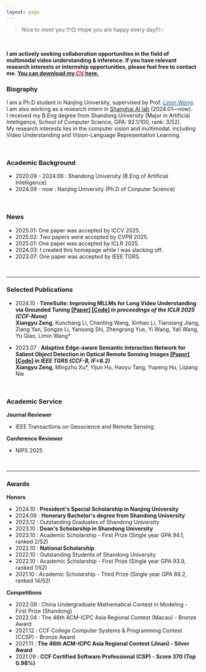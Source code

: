 ```yaml
---
layout: page
---
```


> Nice to meet you !!!😊 Hope you are happy every day!!!💥

<br> 

**I am actively seeking collaboration opportunities in the field of multimodal video understanding & inference. If you have relevant research interests or internship opportunities, please feel free to contact me. [You can download my <span style="color:red">CV</span> here.](https://github.com/LanXingXuan/LanXingXuan.github.io/blob/main/CV/CV_Xiangyu_Zeng.pdf)**


### Biography

I am a Ph.D student in Nanjing University, supervised by Prof. [*<font color="#006ab1">Limin Wang</font>*](https://wanglimin.github.io/). 
<br>
I am also working as a research intern in [Shanghai AI lab](https://www.shlab.org.cn/) (2024.01—now).
<br>
I received my B.Eng degree from Shandong University (Major in Artificial Intelligence, School of Computer Science, GPA: 92.1/100, rank: 3/52). 
<br>
My research interests lies in the computer vision and multimodal, including Video Understanding and Vision-Language Representation Learning.

<br>

### Academic Background

- 2020.09 - 2024.06 : Shandong University (B.Eng of Artificial Intelligence)
- 2024.09 - now : Nanjing University (Ph.D of Conputer Science)

<br>

### News

- 2025.01: One paper was accepted by ICCV 2025.
- 2025.02: Two papers were accepted by CVPR 2025.
- 2025.01: One paper was accepted by ICLR 2025.
- 2024.03: I created this homepage while I was slacking off.
- 2023.07: One paper was accepted by IEEE TGRS.

<br>

---

### Selected Publications

- 2024.10 : **TimeSuite: Improving MLLMs for Long Video Understanding via Grounded Tuning [[Paper]](https://arxiv.org/abs/2410.19702) [[Code]](https://github.com/OpenGVLab/TimeSuite) *in proceedings of the ICLR 2025 (CCF-None)*** <br>
**Xiangyu Zeng**, Kunchang Li, Chenting Wang, Xinhao Li, Tianxiang Jiang, Ziang Yan, Songze Li, Yansong Shi, Zhengrong Yue, Yi Wang, Yali Wang, Yu Qiao, Limin Wang*

- 2023.07 : **Adaptive Edge-aware Semantic Interaction Network for Salient Object Detection in Optical Remote Sensing Images [[Paper]](https://ieeexplore.ieee.org/abstract/document/10198281/) [[Code]](https://github.com/xumingzhu989/AESINet-TGRS) *in IEEE TGRS (CCF-B, IF=8.2)*** <br>
**Xiangyu Zeng**, Mingzhu Xu*, Yijun Hu, Haoyu Tang, Yupeng Hu, Liqiang Nie

<br>

### Academic Service

 **Journal Reviewer**
- IEEE Transactions on Geoscience and Remote Sensing

 **Conference Reviewer**
- NIPS 2025

<br>

---

### Awards 

 **Honors**
- 2024.10 : **President's Special Scholarship in Nanjing University**
- 2024.06 : **Honorary Bachelor's degree from Shandong University**
- 2023.12 : Outstanding Graduates of Shandong University
- 2023.10 : **Dean's Scholarship in Shandong University**
- 2023.10 : Academic Scholarship - First Prize (Single year GPA 94.1, ranked 2/52)
- 2022.10 : **National Scholarship**
- 2022.10 : Outstanding Students of Shandong University
- 2022.10 : Academic Scholarship - First Prize (Single year GPA 93.9, ranked 1/52)
- 2021.10 : Academic Scholarship - Third Prize (Single year GPA 89.2, ranked 14/52)


**Competitions**
- 2022.09 : China Undergraduate Mathematical Contest in Modeling - First Prize (Shandong)
- 2022.04 : The 46th ACM-ICPC Asia Regional Contest (Macau) - Bronze Award
- 2021.12 : CCF College Computer Systems & Programming Contest (CCSP) - Bronze Award
- 2021.11 : **The 46th ACM-ICPC Asia Regional Contest (Jinan) - Silver Award**
- 2021.09 : **CCF Certified Software Professional (CSP) - Score 370 (Top 0.98%)**
